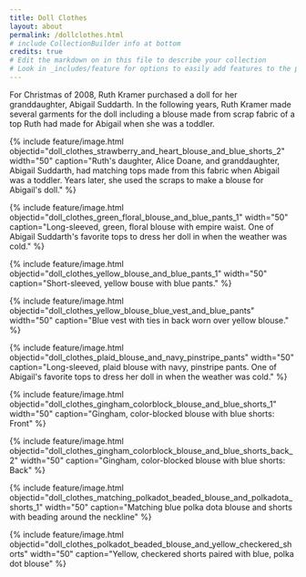 ```yaml
---
title: Doll Clothes
layout: about
permalink: /dollclothes.html
# include CollectionBuilder info at bottom
credits: true
# Edit the markdown on in this file to describe your collection
# Look in _includes/feature for options to easily add features to the page
---
```

For Christmas of 2008, Ruth Kramer purchased a doll for her granddaughter, Abigail Suddarth.  In the following years, Ruth Kramer made several garments for the doll including a blouse made from scrap fabric of a top Ruth had made for Abigail when she was a toddler.

{% include feature/image.html objectid="doll_clothes_strawberry_and_heart_blouse_and_blue_shorts_2" width="50" caption="Ruth's daughter, Alice Doane, and granddaughter, Abigail Suddarth, had matching tops made from this fabric when Abigail was a toddler.  Years later, she used the scraps to make a blouse for Abigail's doll." %}

{% include feature/image.html objectid="doll_clothes_green_floral_blouse_and_blue_pants_1" width="50" caption="Long-sleeved, green, floral blouse with empire waist.  One of Abigail Suddarth's favorite tops to dress her doll in when the weather was cold." %}

{% include feature/image.html objectid="doll_clothes_yellow_blouse_and_blue_pants_1" width="50" caption="Short-sleeved, yellow bouse with blue pants." %}

{% include feature/image.html objectid="doll_clothes_yellow_blouse_blue_vest_and_blue_pants" width="50" caption="Blue vest with ties in back worn over yellow blouse." %}

{% include feature/image.html objectid="doll_clothes_plaid_blouse_and_navy_pinstripe_pants" width="50" caption="Long-sleeved, plaid blouse with navy, pinstripe pants.  One of Abigail's favorite tops to dress her doll in when the weather was cold." %}

{% include feature/image.html objectid="doll_clothes_gingham_colorblock_blouse_and_blue_shorts_1" width="50" caption="Gingham, color-blocked blouse with blue shorts: Front" %}

{% include feature/image.html objectid="doll_clothes_gingham_colorblock_blouse_and_blue_shorts_back_2" width="50" caption="Gingham, color-blocked blouse with blue shorts: Back" %}

{% include feature/image.html objectid="doll_clothes_matching_polkadot_beaded_blouse_and_polkadota_shorts_1" width="50" caption="Matching blue polka dota blouse and shorts with beading around the neckline" %}

{% include feature/image.html objectid="doll_clothes_polkadot_beaded_blouse_and_yellow_checkered_shorts" width="50" caption="Yellow, checkered shorts paired with blue, polka dot blouse" %}
